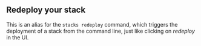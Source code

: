 

## Redeploy your stack

This is an alias for the `stacks redeploy` command, which triggers the deployment of a stack from the command line, just like clicking on _redeploy_ in the UI.

